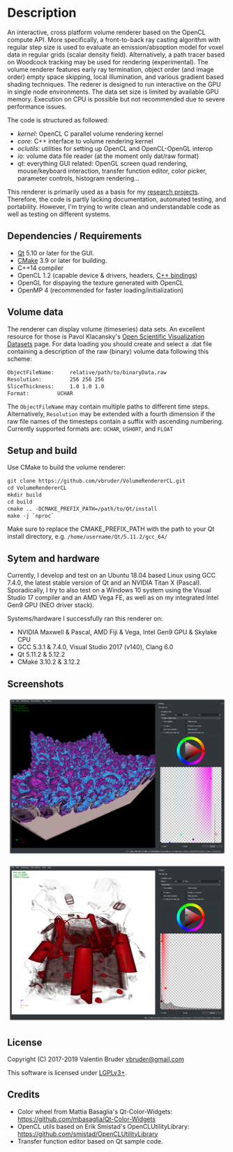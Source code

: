 # Description #

An interactive, cross platform volume renderer based on the OpenCL compute API.
More specifically, a front-to-back ray casting algorithm with regular step size is used to evaluate an emission/absoption model for voxel data in regular grids (scalar density field).
Alternatively, a path tracer based on Woodcock tracking may be used for rendering (experimental).
The volume renderer features early ray termination, object order (and image order) empty space skipping, local illumination, and various gradient based shading techniques.
The rederer is designed to run interactive on the GPU in single node environments.
The data set size is limited by available GPU memory.
Execution on CPU is possible but not recommended due to severe performance issues.

The code is structured as followed:
- *kernel*: OpenCL C parallel volume rendering kernel
- *core*: C++ interface to volume rendering kernel
- *oclutils*: utilities for setting up OpenCL and OpenCL-OpenGL interop
- *io*: volume data file reader (at the moment only dat/raw format)
- *qt*: everything GUI related: OpenGL screen quad rendering, mouse/keyboard interaction, transfer function editor, color picker, parameter controls, histogram rendering... 

This renderer is primarily used as a basis for my [research projects](https://vbruder.github.io).
Therefore, the code is partly lacking documentation, automated testing, and portability.
However, I'm trying to write clean and understandable code as well as testing on different systems.

## Dependencies / Requirements ##

- [Qt](https://www.qt.io) 5.10 or later for the GUI.
- [CMake](https://cmake.org) 3.9 or later for building.
- C++14 compiler
- OpenCL 1.2 (capable device & drivers, headers, [C++ bindings](https://github.com/KhronosGroup/OpenCL-CLHPP/releases))
- OpenGL for dispaying the texture generated with OpenCL
- OpenMP 4 (recommended for faster loading/initialization)

## Volume data ##

The renderer can display volume (timeseries) data sets.
An excellent resource for those is Pavol Klacansky's [Open Scientific Visualization Datasets](https://klacansky.com/open-scivis-datasets/) page.
For data loading you should create and select a .dat file containing a description of the raw (binary) volume data following this scheme:

```
ObjectFileName: 	relative/path/to/binaryData.raw
Resolution: 		256 256 256 
SliceThickness:		1.0 1.0 1.0
Format: 		UCHAR
```

The `ObjectFileName` may contain multiple paths to different time steps.
Alternatively, `Resolution` may be extended with a fourth dimension if the raw file names of the timesteps contain a suffix with ascending numbering.
Currently supported formats are: `UCHAR`, `USHORT`, and `FLOAT`

## Setup and build ##

Use CMake to build the volume renderer:
```
git clone https://github.com/vbruder/VolumeRendererCL.git
cd VolumeRendererCL
mkdir build
cd build
cmake .. -DCMAKE_PREFIX_PATH=/path/to/Qt/install
make -j `nproc`
```
Make sure to replace the CMAKE_PREFIX_PATH with the path to your Qt install directory, e.g. ```/home/username/Qt/5.11.2/gcc_64/```

## Sytem and hardware ##

Currently, I develop and test on an Ubuntu 18.04 based Linux using GCC 7.4.0, the latest stable version of Qt and an NVIDIA Titan X (Pascal).
Sporadically, I try to also test on a Windows 10 system using the Visual Studio 17 compiler and an AMD Vega FE, as well as on my integrated Intel Gen9 GPU (NEO driver stack).

Systems/hardware I successfully ran this renderer on: 
* NVIDIA Maxwell & Pascal, AMD Fiji & Vega, Intel Gen9 GPU & Skylake CPU
* GCC 5.3.1 & 7.4.0, Visual Studio 2017 (v140), Clang 6.0
* Qt 5.11.2 & 5.12.2
* CMake 3.10.2 & 3.12.2

## Screenshots ##

![2019-05-02-richtmyer](https://github.com/vbruder/VolumeRendererCL/blob/develop/screenshots/2019-05-02-richtmyer_meshkov.png)

![2019-05-02-backpack](https://github.com/vbruder/VolumeRendererCL/blob/develop/screenshots/2019-05-02-backpack.png)

## License ##

Copyright (C) 2017-2019 Valentin Bruder vbruder@gmail.com

This software is licensed under [LGPLv3+](https://www.gnu.org/licenses/lgpl-3.0.en.html).

## Credits ##
	
  * Color wheel from Mattia Basaglia's Qt-Color-Widgets: https://github.com/mbasaglia/Qt-Color-Widgets
  * OpenCL utils based on Erik Smistad's OpenCLUtilityLibrary: https://github.com/smistad/OpenCLUtilityLibrary
  * Transfer function editor based on Qt sample code.
